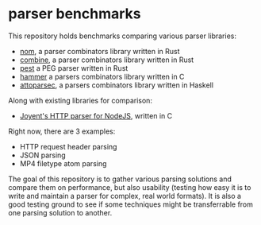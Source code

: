 # parser benchmarks

This repository holds benchmarks comparing various parser libraries:

- [nom](https://github.com/Geal/nom), a parser combinators library written in Rust
- [combine](https://github.com/Marwes/combine), a parser combinators library written in Rust
- [pest](https://github.com/pest-parser/pest) a PEG parser written in Rust
- [hammer](https://github.com/UpstandingHackers/hammer) a parsers combinators library written in C
- [attoparsec](https://hackage.haskell.org/package/attoparsec), a parsers combinators library written in Haskell

Along with existing libraries for comparison:

- [Joyent's HTTP parser for NodeJS](https://github.com/nodejs/http-parser), written in C

Right now, there are 3 examples:
- HTTP request header parsing
- JSON parsing
- MP4 filetype atom parsing

The goal of this repository is to gather various parsing solutions and compare them
on performance, but also usability (testing how easy it is to write and maintain
a parser for complex, real world formats).
It is also a good testing ground to see if some techniques might be transferrable from
one parsing solution to another.
